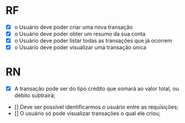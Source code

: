 # RF

- [x] o Usuário deve poder criar uma nova transação
- [x] o Usuário deve poder obter um resumo da sua conta
- [x] o Usuário deve poder listar todas as transações que já ocorrem
- [x] o Usuário deve poder visualizar uma transação única

# RN

- [x] A transação pode ser do tipo crédito que somará ao valor total, ou débito subtrairá;
- [] Deve ser possível identificarmos o usuário entre as requisições;
- [] O usuário só pode visualizar transações o qual ele criou;